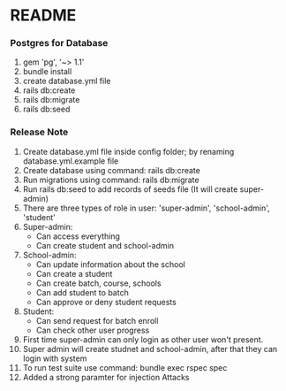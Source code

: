 # README

### Postgres for Database
1. gem 'pg', '~> 1.1'
2. bundle install
3. create database.yml file
4. rails db:create
5. rails db:migrate
6. rails db:seed


### Release Note
1. Create database.yml file inside config folder; by renaming database.yml.example file
2. Create database using command: rails db:create
3. Run migrations using command: rails db:migrate
4. Run rails db:seed to add records of seeds file (It will create super-admin)
5. There are three types of role in user: 'super-admin', 'school-admin', 'student'
6. Super-admin: 
    - Can access everything
    - Can create student and school-admin
7. School-admin:
    - Can update information about the school 
    - Can create a student
    - Can create batch, course, schools
    - Can add student to batch
    - Can approve or deny student requests
8. Student:
    - Can send request for batch enroll
    - Can check other user progress 
9. First time super-admin can only login as other user won't present.
10. Super admin will create studnet and school-admin, after that they can login with system
11. To run test suite use command: bundle exec rspec spec
12. Added a strong paramter for injection Attacks


